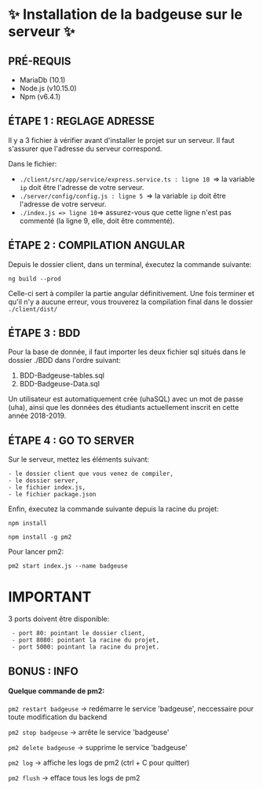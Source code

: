 # :sparkles: Installation de la badgeuse sur le serveur  :sparkles: #
 
   
## PRÉ-REQUIS ##

* MariaDb (10.1)
* Node.js (v10.15.0)
* Npm (v6.4.1)

## ÉTAPE 1 : REGLAGE ADRESSE ##
  
  Il y a 3 fichier à vérifier avant d'installer le projet sur un serveur. Il faut s'assurer que l'adresse du serveur correspond.
  
  Dans le fichier: 
  
   - `./client/src/app/service/express.service.ts : ligne 10 `=> la variable `ip` doit être l'adresse de votre serveur.
   - `./server/config/config.js : ligne 5 `=> la variable `ip` doit être l'adresse de votre serveur.
   - `./index.js => ligne 10`=> assurez-vous que cette ligne n'est pas commenté (la ligne 9, elle, doit être commenté).
  
## ÉTAPE 2 : COMPILATION ANGULAR ##
  
  Depuis le dossier client, dans un terminal, éxecutez la commande suivante:
  
  `ng build --prod`
  
  Celle-ci sert à compiler la partie angular définitivement. Une fois terminer et qu'il n'y a aucune erreur, vous trouverez la compilation final dans le dossier `./client/dist/`
  
  
## ÉTAPE 3 : BDD ##

   Pour la base de donnée, il faut importer les deux fichier sql situés dans le dossier ./BDD dans l'ordre suivant:
   
   1. BDD-Badgeuse-tables.sql
   2. BDD-Badgeuse-Data.sql
   
   Un utilisateur est automatiquement crée (uhaSQL) avec un mot de passe (uha), ainsi que les données des étudiants actuellement inscrit en cette année 2018-2019.


## ÉTAPE 4 : GO TO SERVER ##
  
  Sur le serveur, mettez les éléments suivant:
  
    - le dossier client que vous venez de compiler,
    - le dossier server,
    - le fichier index.js,
    - le fichier package.json
    
  Enfin, éxecutez la commande suivante depuis la racine du projet:
  
  `npm install` 
  
  `npm install -g pm2`
  
  Pour lancer pm2:
  
  `pm2 start index.js --name badgeuse`
  
  # IMPORTANT #
  
  3 ports doivent être disponible:
  
     - port 80: pointant le dossier client,
     - port 8080: pointant la racine du projet,
     - port 5000: pointant la racine du projet.
  
## BONUS : INFO ##

   #### Quelque commande de pm2: ####
   
   `pm2 restart badgeuse` -> redémarre le service 'badgeuse', neccessaire pour toute modification du backend
   
   `pm2 stop badgeuse` -> arrête le service 'badgeuse'
   
   `pm2 delete badgeuse` -> supprime le service 'badgeuse'
   
   `pm2 log` -> affiche les logs de pm2 (ctrl + C pour quitter)
   
   `pm2 flush` -> efface tous les logs de pm2